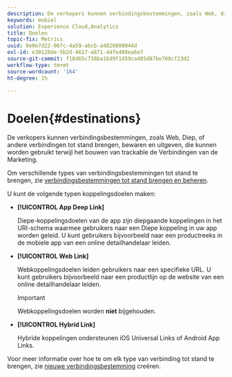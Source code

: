 ```yaml
---
description: De verkopers kunnen verbindingsbestemmingen, zoals Web, diep, of andere verbindingen tot stand brengen, bewaren en uitgeven, die kunnen worden gebruikt terwijl het bouwen van trackable de Verbindingen van de Marketing.
keywords: mobiel
solution: Experience Cloud,Analytics
title: Doelen
topic-fix: Metrics
uuid: 0e0e7d22-067c-4a59-abcb-a4826800944d
exl-id: e30128de-5b2d-4617-a871-44fe489ea6e7
source-git-commit: f18d65c738ba16d9f1459ca485d87be708cf23d2
workflow-type: tm+mt
source-wordcount: '164'
ht-degree: 1%

---
```


# Doelen{#destinations}

De verkopers kunnen verbindingsbestemmingen, zoals Web, Diep, of andere verbindingen tot stand brengen, bewaren en uitgeven, die kunnen worden gebruikt terwijl het bouwen van trackable de Verbindingen van de Marketing.

Om verschillende types van verbindingsbestemmingen tot stand te brengen, zie [verbindingsbestemmingen tot stand brengen en beheren](/help/using/acquisition-main/c-manage-link-destinations/c-manage-link-destinations.md).

U kunt de volgende typen koppelingsdoelen maken:

* **[!UICONTROL App Deep Link]**

   Diepe-koppelingsdoelen van de app zijn diepgaande koppelingen in het URI-schema waarmee gebruikers naar een Diepe koppeling in uw app worden geleid. U kunt gebruikers bijvoorbeeld naar een productreeks in de mobiele app van een online detailhandelaar leiden.

* **[!UICONTROL Web Link]**

   Webkoppelingsdoelen leiden gebruikers naar een specifieke URL. U kunt gebruikers bijvoorbeeld naar een productlijn op de website van een online detailhandelaar leiden.

   >[!IMPORTANT]
   >
   >Webkoppelingsdoelen worden **niet** bijgehouden.

* **[!UICONTROL Hybrid Link]**

   Hybride koppelingen ondersteunen iOS Universal Links of Android App Links.

Voor meer informatie over hoe te om elk type van verbinding tot stand te brengen, zie [nieuwe verbindingsbestemming](/help/using/acquisition-main/c-manage-link-destinations/t-create-new-app-deep-link-destination.md) creëren.

